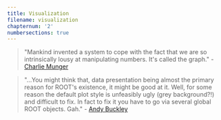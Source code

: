 ```yaml
---
title: Visualization
filename: visualization
chapternum: '2'
numbersections: true
---
```


> "Mankind invented a system to cope with the fact that we are so intrinsically lousy at manipulating numbers. It's called the graph." - [Charlie Munger](https://en.wikipedia.org/wiki/Charlie_Munger)

> "...You might think that, data presentation being almost the primary reason for ROOT's existence, it might be good at it. Well, for some reason the default plot style is unfeasibly ugly (grey background?!) and difficult to fix. In fact to fix it you have to go via several global ROOT objects. Gah." - [Andy Buckley](https://www.ppe.gla.ac.uk/~abuckley/)

